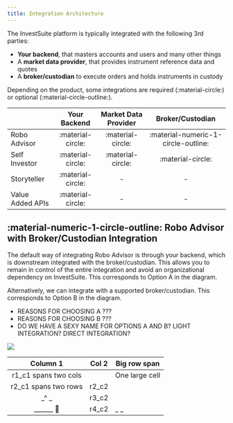 ```yaml
---
title: Integration Architecture
---
```


The InvestSuite platform is typically integrated with the following 3rd parties:

- **Your backend**, that masters accounts and users and many other things
- A **market data provider**, that provides instrument reference data and quotes
- A **broker/custodian** to execute orders and holds instruments in custody

Depending on the product, some integrations are required (:material-circle:) or optional (:material-circle-outline:).

|               | Your Backend | Market Data Provider | Broker/Custodian |
|---------------|:---:|:---:|:---:|
| Robo Advisor  | :material-circle: | :material-circle: | :material-numeric-1-circle-outline: |
| Self Investor | :material-circle: | :material-circle: | :material-circle: |
| Storyteller   | :material-circle: | - |  - |
| Value Added APIs   | :material-circle: | - | - |

## :material-numeric-1-circle-outline: Robo Advisor with Broker/Custodian Integration

The default way of integrating Robo Advisor is through your backend, which is downstream integrated with the broker/custodian. This allows you to remain in control of the entire integration and avoid an organizational dependency on InvestSuite. This corresponds to Option A in the diagram.

Alternatively, we can integrate with a supported broker/custodian. This corresponds to Option B in the diagram.

- REASONS FOR CHOOSING A ???
- REASONS FOR CHOOSING B ???
- DO WE HAVE A SEXY NAME FOR OPTIONS A AND B? LIGHT INTEGRATION? DIRECT INTEGRATION?

![](../img/robo_integration_options.jpg)



| Column 1                | Col 2 | Big row span   |
|:-----------------------:|-------| -------------- |
| r1_c1 spans two cols           || One large cell |
| r2_c1 spans two rows    | r2_c2 |                |
|_^                      _| r3_c2 |                |
|    ______ &#20;         | r4_c2 |_              _|